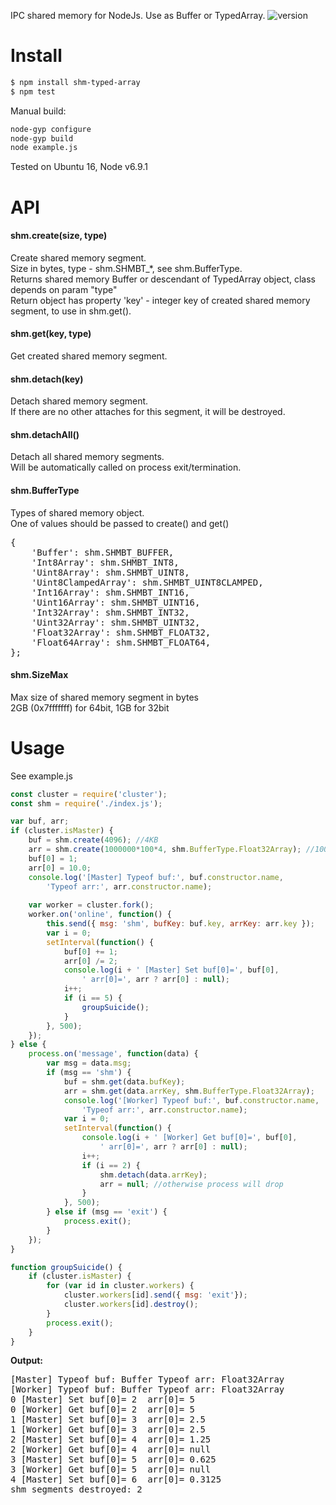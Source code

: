 IPC shared memory for NodeJs. Use as Buffer or TypedArray.
![version](https://img.shields.io/npm/v/shm-typed-array.svg)

# Install
``` bash
$ npm install shm-typed-array
$ npm test
```
Manual build:
``` bash
node-gyp configure
node-gyp build
node example.js
```
Tested on Ubuntu 16, Node v6.9.1

# API

<h4>shm.create(size, type)</h4>
Create shared memory segment.<br>
Size in bytes, type - shm.SHMBT_*, see shm.BufferType.<br>
Returns shared memory Buffer or descendant of TypedArray object, class depends on param "type"<br>
Return object has property 'key' - integer key of created shared memory segment, to use in shm.get().

<h4>shm.get(key, type)</h4>
Get created shared memory segment.

<h4>shm.detach(key)</h4>
Detach shared memory segment.<br>
If there are no other attaches for this segment, it will be destroyed.

<h4>shm.detachAll()</h4>
Detach all shared memory segments.<br>
Will be automatically called on process exit/termination.

<h4>shm.BufferType</h4>
Types of shared memory object.<br>
One of values should be passed to create() and get()
<pre>
{
	'Buffer': shm.SHMBT_BUFFER,
	'Int8Array': shm.SHMBT_INT8,
	'Uint8Array': shm.SHMBT_UINT8,
	'Uint8ClampedArray': shm.SHMBT_UINT8CLAMPED,
	'Int16Array': shm.SHMBT_INT16,
	'Uint16Array': shm.SHMBT_UINT16,
	'Int32Array': shm.SHMBT_INT32,
	'Uint32Array': shm.SHMBT_UINT32,
	'Float32Array': shm.SHMBT_FLOAT32, 
	'Float64Array': shm.SHMBT_FLOAT64,
};
</pre>

<h4>shm.SizeMax</h4>
Max size of shared memory segment in bytes<br>
2GB (0x7fffffff) for 64bit, 1GB for 32bit

# Usage
See example.js

``` js
const cluster = require('cluster');
const shm = require('./index.js');

var buf, arr;
if (cluster.isMaster) {
	buf = shm.create(4096); //4KB
	arr = shm.create(1000000*100*4, shm.BufferType.Float32Array); //100M floats
	buf[0] = 1;
	arr[0] = 10.0;
	console.log('[Master] Typeof buf:', buf.constructor.name, 
		'Typeof arr:', arr.constructor.name);
	
	var worker = cluster.fork();
	worker.on('online', function() {
		this.send({ msg: 'shm', bufKey: buf.key, arrKey: arr.key });
		var i = 0;
		setInterval(function() {
			buf[0] += 1;
			arr[0] /= 2;
			console.log(i + ' [Master] Set buf[0]=', buf[0], 
				' arr[0]=', arr ? arr[0] : null);
			i++;
			if (i == 5) {
				groupSuicide();
			}
		}, 500);
	});	
} else {
	process.on('message', function(data) {
		var msg = data.msg;
		if (msg == 'shm') {
			buf = shm.get(data.bufKey);
			arr = shm.get(data.arrKey, shm.BufferType.Float32Array);
			console.log('[Worker] Typeof buf:', buf.constructor.name, 
				'Typeof arr:', arr.constructor.name);
			var i = 0;
			setInterval(function() {
				console.log(i + ' [Worker] Get buf[0]=', buf[0], 
					' arr[0]=', arr ? arr[0] : null);
				i++;
				if (i == 2) {
					shm.detach(data.arrKey);
					arr = null; //otherwise process will drop
				}
			}, 500);
		} else if (msg == 'exit') {
			process.exit();
		}
	});
}

function groupSuicide() {
	if (cluster.isMaster) {
		for (var id in cluster.workers) {
		    cluster.workers[id].send({ msg: 'exit'});
		    cluster.workers[id].destroy();
		}
		process.exit();
	}
}
```
<b>Output:</b>
<pre>
[Master] Typeof buf: Buffer Typeof arr: Float32Array
[Worker] Typeof buf: Buffer Typeof arr: Float32Array
0 [Master] Set buf[0]= 2  arr[0]= 5
0 [Worker] Get buf[0]= 2  arr[0]= 5
1 [Master] Set buf[0]= 3  arr[0]= 2.5
1 [Worker] Get buf[0]= 3  arr[0]= 2.5
2 [Master] Set buf[0]= 4  arr[0]= 1.25
2 [Worker] Get buf[0]= 4  arr[0]= null
3 [Master] Set buf[0]= 5  arr[0]= 0.625
3 [Worker] Get buf[0]= 5  arr[0]= null
4 [Master] Set buf[0]= 6  arr[0]= 0.3125
shm segments destroyed: 2
</pre>
